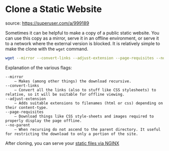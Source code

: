 # Clone a Static Website

source: <https://superuser.com/a/999189>

Sometimes it can be helpful to make a copy of a public static website. You can use this copy as a mirror, serve it in an offline environment, or serve it to a network where the external version is blocked.
It is relatively simple to make the clone with the `wget` command.

```bash
wget --mirror --convert-links --adjust-extension --page-requisites --no-parent https://example.com
```

Explanation of the various flags:

```text
--mirror 
    – Makes (among other things) the download recursive.
--convert-links
    – Convert all the links (also to stuff like CSS stylesheets) to relative, so it will be suitable for offline viewing.
--adjust-extension
    – Adds suitable extensions to filenames (html or css) depending on their content-type.
--page-requisites
    – Download things like CSS style-sheets and images required to properly display the page offline.
--no-parent
    – When recursing do not ascend to the parent directory. It useful for restricting the download to only a portion of the site.
```

After cloning, you can serve your [static files via NGINX](../nginx/static_site.md)
